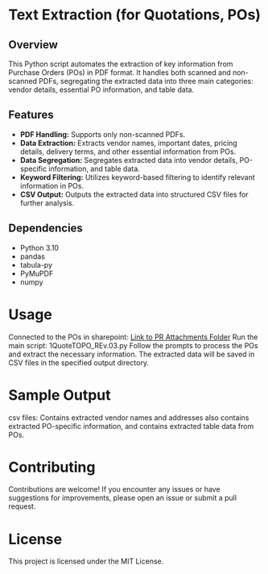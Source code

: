 # Text Extraction (for Quotations, POs)

## Overview
This Python script automates the extraction of key information from Purchase Orders (POs) in PDF format. It handles both scanned and non-scanned PDFs, segregating the extracted data into three main categories: vendor details, essential PO information, and table data.

## Features
- **PDF Handling:** Supports only non-scanned PDFs.
- **Data Extraction:** Extracts vendor names, important dates, pricing details, delivery terms, and other essential information from POs.
- **Data Segregation:** Segregates extracted data into vendor details, PO-specific information, and table data.
- **Keyword Filtering:** Utilizes keyword-based filtering to identify relevant information in POs.
- **CSV Output:** Outputs the extracted data into structured CSV files for further analysis.

## Dependencies
- Python 3.10
- pandas
- tabula-py
- PyMuPDF
- numpy

# Usage
Connected to the POs in sharepoint: 
[Link to PR Attachments Folder](https://uniper.sharepoint.com/:f:/r/sites/OGrp_SpotBuyTeam/Shared%20Documents/General/1QuoteToPO/PR%20Attachments?csf=1&web=1&e=mfP4Mb)
Run the main script: 
1QuoteTOPO_REv.03.py
Follow the prompts to process the POs and extract the necessary information.
The extracted data will be saved in CSV files in the specified output directory.

# Sample Output
csv files: Contains extracted vendor names and addresses also contains extracted PO-specific information, and contains extracted table data from POs.

# Contributing
Contributions are welcome! If you encounter any issues or have suggestions for improvements, please open an issue or submit a pull request.

# License
This project is licensed under the MIT License.
